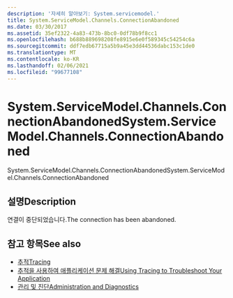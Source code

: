 ```yaml
---
description: '자세히 알아보기: System.servicemodel.'
title: System.ServiceModel.Channels.ConnectionAbandoned
ms.date: 03/30/2017
ms.assetid: 35ef2322-4a83-473b-8bc0-0df78b9f8cc1
ms.openlocfilehash: b688b889698208fe8915e6e0f589345c54254c6a
ms.sourcegitcommit: ddf7edb67715a5b9a45e3dd44536dabc153c1de0
ms.translationtype: MT
ms.contentlocale: ko-KR
ms.lasthandoff: 02/06/2021
ms.locfileid: "99677108"
---
```

# <a name="systemservicemodelchannelsconnectionabandoned"></a><span data-ttu-id="969d7-103">System.ServiceModel.Channels.ConnectionAbandoned</span><span class="sxs-lookup"><span data-stu-id="969d7-103">System.ServiceModel.Channels.ConnectionAbandoned</span></span>

<span data-ttu-id="969d7-104">System.ServiceModel.Channels.ConnectionAbandoned</span><span class="sxs-lookup"><span data-stu-id="969d7-104">System.ServiceModel.Channels.ConnectionAbandoned</span></span>  
  
## <a name="description"></a><span data-ttu-id="969d7-105">설명</span><span class="sxs-lookup"><span data-stu-id="969d7-105">Description</span></span>  

 <span data-ttu-id="969d7-106">연결이 중단되었습니다.</span><span class="sxs-lookup"><span data-stu-id="969d7-106">The connection has been abandoned.</span></span>  
  
## <a name="see-also"></a><span data-ttu-id="969d7-107">참고 항목</span><span class="sxs-lookup"><span data-stu-id="969d7-107">See also</span></span>

- [<span data-ttu-id="969d7-108">추적</span><span class="sxs-lookup"><span data-stu-id="969d7-108">Tracing</span></span>](index.md)
- [<span data-ttu-id="969d7-109">추적을 사용하여 애플리케이션 문제 해결</span><span class="sxs-lookup"><span data-stu-id="969d7-109">Using Tracing to Troubleshoot Your Application</span></span>](using-tracing-to-troubleshoot-your-application.md)
- [<span data-ttu-id="969d7-110">관리 및 진단</span><span class="sxs-lookup"><span data-stu-id="969d7-110">Administration and Diagnostics</span></span>](../index.md)
